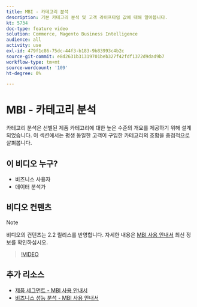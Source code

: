 ```yaml
---
title: MBI - 카테고리 분석
description: 기본 카테고리 분석 및 고객 라이프타임 값에 대해 알아봅니다.
kt: 5734
doc-type: feature video
solution: Commerce, Magento Business Intelligence
audience: all
activity: use
exl-id: 479f1c86-75dc-44f3-b183-9b83993c4b2c
source-git-commit: e8d2631b31319701beb327f42fdf1372d9dad9b7
workflow-type: tm+mt
source-wordcount: '109'
ht-degree: 0%

---
```


# MBI - 카테고리 분석

카테고리 분석은 선별된 제품 카테고리에 대한 높은 수준의 개요를 제공하기 위해 설계되었습니다. 이 섹션에서는 평생 동일한 고객이 구입한 카테고리의 조합을 중점적으로 살펴봅니다.

## 이 비디오 누구?

- 비즈니스 사용자
- 데이터 분석가

## 비디오 컨텐츠

>[!NOTE]
>
>비디오의 컨텐츠는 2.2 릴리스를 반영합니다. 자세한 내용은 [MBI 사용 안내서](https://experienceleague.adobe.com/docs/commerce-business-intelligence/mbi/guide-overview.html) 최신 정보를 확인하십시오.

>[!VIDEO](https://video.tv.adobe.com/v/37904/?quality=12&learn=on)

## 추가 리소스

- [제품 세그먼트 - MBI 사용 안내서](https://experienceleague.adobe.com/docs/commerce-business-intelligence/mbi/best-practices/data/segment-filter.html#product-segments)
- [비즈니스 성능 분석 - MBI 사용 안내서](https://experienceleague.adobe.com/docs/commerce-business-intelligence/mbi/analyze/customers/rfm-analysis.html)

